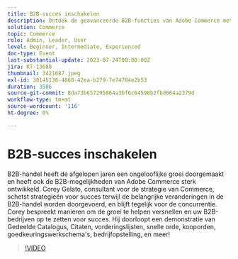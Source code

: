 ```yaml
---
title: B2B-succes inschakelen
description: Ontdek de geavanceerde B2B-functies van Adobe Commerce met Corey Gelato, waaronder gedeelde catalogus, aanhalingstekens, aanvraaglijsten en goedkeuringswerkstromen, en leer strategieën om de groei te stimuleren en concurrerend te blijven in het veranderende B2B-handelslandschap.
solution: Commerce
topic: Commerce
role: Admin, Leader, User
level: Beginner, Intermediate, Experienced
doc-type: Event
last-substantial-update: 2023-07-24T00:00:00Z
jira: KT-13688
thumbnail: 3421687.jpeg
exl-id: 38145136-4868-42ea-b279-7e74704e2b53
duration: 3506
source-git-commit: 8da73b657295864a3bf6c64598b2fbd664a2379d
workflow-type: tm+mt
source-wordcount: '116'
ht-degree: 0%

---
```


# B2B-succes inschakelen

B2B-handel heeft de afgelopen jaren een ongelooflijke groei doorgemaakt en heeft ook de B2B-mogelijkheden van Adobe Commerce sterk ontwikkeld. Corey Gelato, consultant voor de strategie van Commerce, schetst strategieën voor succes terwijl de belangrijke veranderingen in de B2B-handel worden doorgevoerd, en blijft tegelijk voor de concurrentie. Corey bespreekt manieren om de groei te helpen versnellen en uw B2B-bedrijven op te zetten voor succes. Hij doorloopt een demonstratie van Gedeelde Catalogus, Citaten, vorderingslijsten, snelle orde, kooporden, goedkeuringswerkschema&#39;s, bedrijfopstelling, en meer!

>[!VIDEO](https://video.tv.adobe.com/v/3421687/?learn=on)
